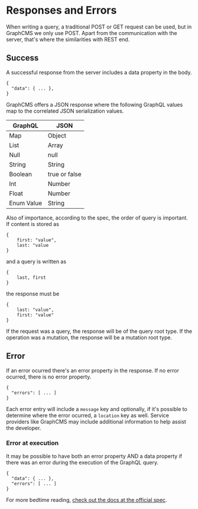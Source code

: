 # Responses and Errors
When writing a query, a traditional POST or GET request can be used, but in GraphCMS we only use POST. Apart from the communication with the server, that's where the similarities with REST end.


## Success
A successful response from the server includes a data property in the body.
```
{
  "data": { ... },
}
```

GraphCMS offers a JSON response where the following GraphQL values map to the correlated JSON serialization values.

| GraphQL | JSON |
| --- | --- |
| Map | Object| 
| List | Array| 
| Null | null| 
| String | String| 
| Boolean | true or false| 
| Int | Number| 
| Float | Number| 
| Enum Value | String| 

Also of importance, according to the spec, the order of query is important.
If content is stored as 
```
{
    first: "value",
    last: "value
}
```
and a query is written as
```
{
    last, first
}
```
the response must be
```
{
    last: "value",
    first: "value"
}
```

If the request was a query, the response will be of the query root type. If the operation was a mutation, the response will be a mutation root type.

## Error
If an error ocurred there's an error property in the response. If no error ocurred, there is no error property.
```
{
  "errors": [ ... ]
}
```
Each error entry will include a `message` key and optionally, if it's possible to determine where the error ocurred, a `location` key as well. Service providers like GraphCMS may include additional information to help assist the developer.


### Error at execution
It may be possible to have both an error property AND a data property if there was an error during the execution of the GraphQL query.
```
{
  "data": { ... },
  "errors": [ ... ]
}
```


For more bedtime reading, [check out the docs at the official spec](http://facebook.github.io/graphql/October2016/#sec-Errors).